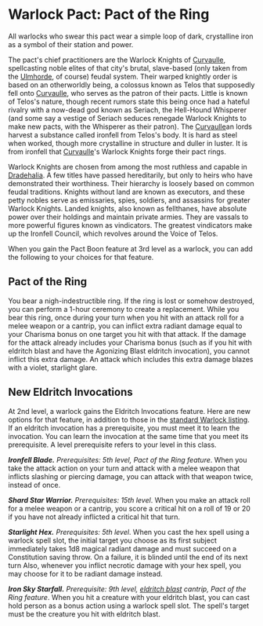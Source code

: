 # Warlock Pact: Pact of the Ring
All warlocks who swear this pact wear a simple loop of dark, crystalline iron as a symbol of their station and power.

The pact's chief practitioners are the Warlock Knights of [Curvaulle](/Cities/Curvaulle.md), spellcasting noble elites of that city's brutal, slave-based (only taken from the [Ulmhorde](../../Nations/Ulm.md), of course) feudal system. Their warped knightly order is based on an otherworldly being, a colossus known as Telos that supposedly fell onto [Curvaulle](/Cities/Curvaulle.md), who serves as the patron of their pacts. Little is known of Telos's nature, though recent rumors state this being once had a hateful rivalry with a now-dead god known as Seriach, the Hell-Hound Whisperer (and some say a vestige of Seriach seduces renegade Warlock Knights to make new pacts, with the Whisperer as their patron). The [Curvaulle](/Cities/Curvaulle.md)an lords harvest a substance called ironfell from Telos's body. It is hard as steel when worked, though more crystalline in structure and duller in luster. It is from ironfell that [Curvaulle](/Cities/Curvaulle.md)'s Warlock Knights forge their pact rings.

Warlock Knights are chosen from among the most ruthless and capable in [Dradehalia](../../Nations/Dradehalia.md). A few titles have passed hereditarily, but only to heirs who have demonstrated their worthiness. Their hierarchy is loosely based on common feudal traditions. Knights without land are known as executors, and these petty nobles serve as emissaries, spies, soldiers, and assassins for greater Warlock Knights. Landed knights, also known as fellthanes, have absolute power over their holdings and maintain private armies. They are vassals to more powerful figures known as vindicators. The greatest vindicators make up the Ironfell Council, which revolves around the Voice of Telos.

When you gain the Pact Boon feature at 3rd level as a warlock, you can add the following to your choices for that feature.

## Pact of the Ring
You bear a nigh-indestructible ring. If the ring is lost or somehow destroyed, you can perform a 1-hour ceremony to create a replacement. While you bear this ring, once during your turn when you hit with an attack roll for a melee weapon or a cantrip, you can inflict extra radiant damage equal to your Charisma bonus on one target you hit with that attack. If the damage for the attack already includes your Charisma bonus (such as if you hit with eldritch blast and have the Agonizing Blast eldritch invocation), you cannot inflict this extra damage. An attack which includes this extra damage blazes with a violet, starlight glare.

##  New Eldritch Invocations
At 2nd level, a warlock gains the Eldritch Invocations feature. Here are new options for that feature, in addition to those in the [standard Warlock listing](../Warlock.md). If an eldritch invocation has a prerequisite, you must meet it to learn the invocation. You can learn the invocation at the same time that you meet its prerequisite. A level prerequisite refers to your level in this class.

***Ironfell Blade.*** *Prerequisites: 5th level, Pact of the Ring feature*. When you take the attack action on your turn and attack with a melee weapon that inflicts slashing or piercing damage, you can attack with that weapon twice, instead of once.

***Shard Star Warrior.*** *Prerequisites: 15th level*. When you make an attack roll for a melee weapon or a cantrip, you score a critical hit on a roll of 19 or 20 if you have not already inflicted a critical hit that turn.

***Starlight Hex.*** *Prerequisites: 5th level*. When you cast the hex spell using a warlock spell slot, the initial target you choose as its first subject immediately takes 1d8 magical radiant damage and must succeed on a Constitution saving throw. On a failure, it is blinded until the end of its next turn Also, whenever you inflict necrotic damage with your hex spell, you may choose for it to be radiant damage instead.

***Iron Sky Starfall.*** *Prerequisite: 9th level, [eldritch blast](https://www.dndbeyond.com/spells/eldritch-blast) cantrip, Pact of the Ring feature*. When you hit a creature with your eldritch blast, you can cast hold person as a bonus action using a warlock spell slot. The spell's target must be the creature you hit with eldritch blast.
